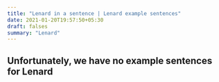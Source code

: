 ```yaml
---
title: "Lenard in a sentence | Lenard example sentences"
date: 2021-01-20T19:57:50+05:30
draft: falses
summary: "Lenard"
---
```

## Unfortunately, we have no example sentences for Lenard                 
